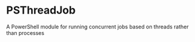 # PSThreadJob
A PowerShell module for running concurrent jobs based on threads rather than processes
